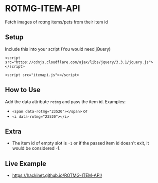 # ROTMG-ITEM-API
Fetch images of rotmg items/pets from their item id

## Setup
Include this into your script (You would need jQuery)

`<script src="https://cdnjs.cloudflare.com/ajax/libs/jquery/3.3.1/jquery.js"></script>`

`<script src="itemapi.js"></script>`

## How to Use
Add the data attribute `rotmg` and pass the item id. Examples:
* `<span data-rotmg="23520"></span>`
or
* `<i data-rotmg="23520"></i>`

## Extra
* The item id of empty slot is `-1` or if the passed item id doesn't exit, it would be considered -1.

## Live Example
* https://hackinet.github.io/ROTMG-ITEM-API/
